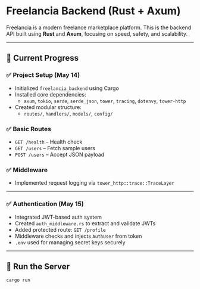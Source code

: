 # Freelancia Backend (Rust + Axum)

Freelancia is a modern freelance marketplace platform. This is the backend API built using **Rust** and **Axum**, focusing on speed, safety, and scalability.

---

## 🚧 Current Progress

### ✅ Project Setup (May 14)
- Initialized `freelancia_backend` using Cargo
- Installed core dependencies:
  - `axum`, `tokio`, `serde`, `serde_json`, `tower`, `tracing`, `dotenvy`, `tower-http`
- Created modular structure:
  - `routes/`, `handlers/`, `models/`, `config/`

### ✅ Basic Routes
- `GET /health` – Health check
- `GET /users` – Fetch sample users
- `POST /users` – Accept JSON payload

### ✅ Middleware
- Implemented request logging via `tower_http::trace::TraceLayer`

---

### ✅ Authentication (May 15)
- Integrated JWT-based auth system
- Created `auth_middleware.rs` to extract and validate JWTs
- Added protected route: `GET /profile`
- Middleware checks and injects `AuthUser` from token
- `.env` used for managing secret keys securely

---

## 🔧 Run the Server

```bash
cargo run
